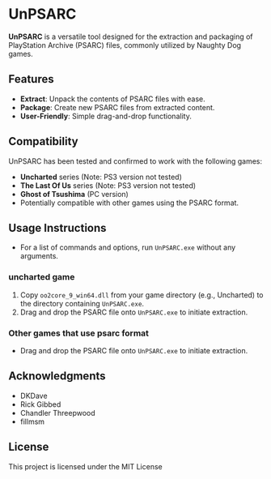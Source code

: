 # UnPSARC

**UnPSARC** is a versatile tool designed for the extraction and packaging of PlayStation Archive (PSARC) files, commonly utilized by Naughty Dog games.

## Features
- **Extract**: Unpack the contents of PSARC files with ease.
- **Package**: Create new PSARC files from extracted content.
- **User-Friendly**: Simple drag-and-drop functionality.

## Compatibility
UnPSARC has been tested and confirmed to work with the following games:
- **Uncharted** series (Note: PS3 version not tested)
- **The Last Of Us** series (Note: PS3 version not tested)
- **Ghost of Tsushima** (PC version)
- Potentially compatible with other games using the PSARC format.

## Usage Instructions
- For a list of commands and options, run `UnPSARC.exe` without any arguments.
### uncharted game 
1. Copy `oo2core_9_win64.dll` from your game directory (e.g., Uncharted) to the directory containing `UnPSARC.exe`.
2. Drag and drop the PSARC file onto `UnPSARC.exe` to initiate extraction.


### Other games that use psarc format
- Drag and drop the PSARC file onto `UnPSARC.exe` to initiate extraction.


## Acknowledgments
- DKDave
- Rick Gibbed
- Chandler Threepwood
- fillmsm

## License
This project is licensed under the MIT License


